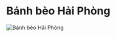 # Bánh bèo Hải Phòng

![Bánh bèo Hải Phòng](https://cdn.bepcuoi.com/media/650-425-banh-beo-hai-phong-bepcuoi-34.jpg)
